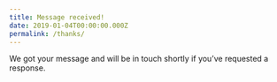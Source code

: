 ```yaml
---
title: Message received!
date: 2019-01-04T00:00:00.000Z
permalink: /thanks/
---
```


We got your message and will be in touch shortly if you’ve requested a response.